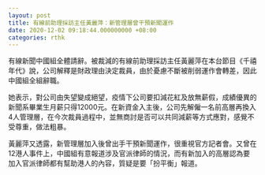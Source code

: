 ```yaml
---
layout: post
title: 有線前助理採訪主任黃麗萍：新管理層曾干預新聞運作
date: 2020-12-02 09:18:44.000000000 +08:00
categories: rthk
---
```


有線新聞中國組全體請辭。被裁減的有線前助理採訪主任黃麗萍在本台節目《千禧年代》說，公司解釋是財政理由決定裁員，由於憂慮不斷被削弱運作會轉差，因此中國組全組辭職。

她表示，對公司由失望變成絕望，疫情下公司要扣減花紅及放無薪假，成績優異的新聞系畢業生月薪只得12000元。在新資金入主後，公司先解僱一名前高層再換入4人管理層，在今次裁員過程中，並無商討是否可以共同減薪等方式應對，感覺不受尊重，做法粗暴。

黃麗萍又透露，新管理層加入後曾出手干預新聞運作，很重視官方記者會。又曾在12港人事件上，中國組有意報道涉及官派律師的情況，而有新加入的高層認為要加入官派律師都有幫助港人的內容，質疑是要「扮平衡」報道。
